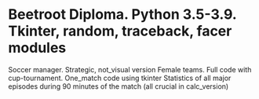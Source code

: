 # Beetroot Diploma. Python 3.5-3.9. Tkinter, random, traceback, facer modules
Soccer manager. Strategic, not_visual version
Female teams. Full code with cup-tournament. One_match code using tkinter
Statistics of all major episodes during 90 minutes of the match (all crucial in calc_version)
